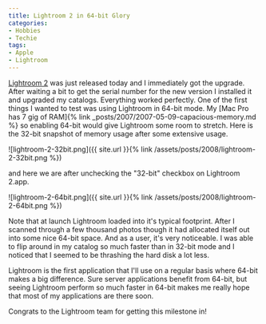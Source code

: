 ```yaml
---
title: Lightroom 2 in 64-bit Glory
categories:
- Hobbies
- Techie
tags:
- Apple
- Lightroom
---
```


[Lightroom 2](http://www.adobe.com/products/photoshoplightroom/) was just released today and I immediately got the upgrade. After waiting a bit to get the serial number for the new version I installed it and upgraded my catalogs. Everything worked perfectly.
One of the first things I wanted to test was using Lightroom in 64-bit mode. My [Mac Pro has 7 gig of RAM]{% link _posts/2007/2007-05-09-capacious-memory.md %} so enabling 64-bit would give Lightroom some room to stretch. Here is the 32-bit snapshot of memory usage after some extensive usage.

![lightroom-2-32bit.png]({{ site.url }}{% link /assets/posts/2008/lightroom-2-32bit.png %})

and here we are after unchecking the "32-bit" checkbox on Lightroom 2.app.

![lightroom-2-64bit.png]({{ site.url }}{% link /assets/posts/2008/lightroom-2-64bit.png %})

Note that at launch Lightroom loaded into it's typical footprint. After I scanned through a few thousand photos though it had allocated itself out into some nice 64-bit space. And as a user, it's very noticeable. I was able to flip around in my catalog so much faster than in 32-bit mode and I noticed that I seemed to be thrashing the hard disk a lot less.

Lightroom is the first application that I'll use on a regular basis where 64-bit makes a big difference. Sure server applications benefit from 64-bit, but seeing Lightroom perform so much faster in 64-bit makes me really hope that most of my applications are there soon.

Congrats to the Lightroom team for getting this milestone in!
